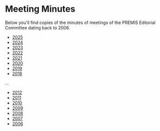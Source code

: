 # Meeting Minutes

Below you'll find copies of the minutes of meetings of the PREMIS Editorial Committee dating back to 2006. 

- [2025](2025)
- [2024](2024)
- [2023](2023)
- [2022](2022)
- [2021](2021)
- [2020](2020)
- [2019](2019)
- [2018](2018)

...  
  
- [2012](2012)
- [2011](2011)
- [2010](2010)
- [2009](2009)
- [2008](2008)
- [2007](2007)
- [2006](2006)

